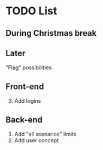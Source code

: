 # TODO List

## During Christmas break

## Later
"Flag" possibilities

## Front-end

3. Add logins

## Back-end

1. Add "all scenarios" limits
2. Add user concept
